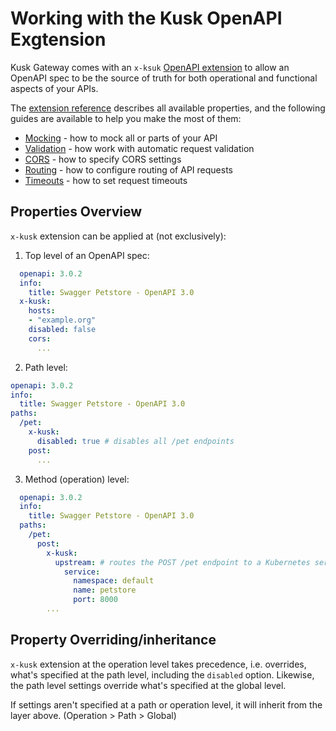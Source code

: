 # Working with the Kusk OpenAPI Exgtension

Kusk Gateway comes with an `x-ksuk` [OpenAPI extension](https://swagger.io/specification/#specification-extensions) to allow
an OpenAPI spec to be the source of truth for both operational and functional aspects of your APIs.

The [extension reference](../reference/extension.md) describes all available properties, and the following guides are 
available to help you make the most of them:

- [Mocking](mocking.md) - how to mock all or parts of your API
- [Validation](validation.md) - how work with automatic request validation
- [CORS](cors.md) - how to specify CORS settings
- [Routing](routing.md) - how to configure routing of API requests
- [Timeouts](timeouts.md) - how to set request timeouts

## Properties Overview

`x-kusk` extension can be applied at (not exclusively):

1. Top level of an OpenAPI spec:

```yaml
  openapi: 3.0.2
  info:
    title: Swagger Petstore - OpenAPI 3.0
  x-kusk:
    hosts:
    - "example.org"
    disabled: false
    cors:
      ...
```

2. Path level:

```yaml
openapi: 3.0.2
info:
  title: Swagger Petstore - OpenAPI 3.0
paths:
  /pet:
    x-kusk:
      disabled: true # disables all /pet endpoints
    post:
      ...
```

3. Method (operation) level:

```yaml
  openapi: 3.0.2
  info:
    title: Swagger Petstore - OpenAPI 3.0
  paths:
    /pet:
      post:
        x-kusk:
          upstream: # routes the POST /pet endpoint to a Kubernetes service
            service:
              namespace: default
              name: petstore
              port: 8000
        ...
```

## Property Overriding/inheritance

`x-kusk` extension at the operation level takes precedence, i.e. overrides, what's specified at the path level, including the `disabled` option.
Likewise, the path level settings override what's specified at the global level.

If settings aren't specified at a path or operation level, it will inherit from the layer above. (Operation > Path > Global)
